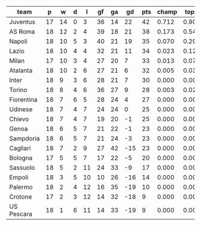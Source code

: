 |    team    | p  | w  | d | l  | gf | ga | gd  | pts | champ | top2  | top3  | top4  |  5-7  | bot4  | bot3  | bot2  |
|------------|----|----|---|----|----|----|-----|-----|-------|-------|-------|-------|-------|-------|-------|-------|
| Juventus   | 17 | 14 | 0 |  3 | 36 | 14 |  22 |  42 | 0.712 | 0.900 | 0.965 | 0.989 | 0.011 | 0.000 | 0.000 | 0.000|
| AS Roma    | 18 | 12 | 2 |  4 | 39 | 18 |  21 |  38 | 0.173 | 0.546 | 0.766 | 0.884 | 0.108 | 0.000 | 0.000 | 0.000|
| Napoli     | 18 | 10 | 5 |  3 | 40 | 21 |  19 |  35 | 0.070 | 0.292 | 0.556 | 0.741 | 0.225 | 0.000 | 0.000 | 0.000|
| Lazio      | 18 | 10 | 4 |  4 | 32 | 21 |  11 |  34 | 0.023 | 0.123 | 0.295 | 0.500 | 0.394 | 0.000 | 0.000 | 0.000|
| Milan      | 17 | 10 | 3 |  4 | 27 | 20 |   7 |  33 | 0.013 | 0.075 | 0.201 | 0.373 | 0.448 | 0.000 | 0.000 | 0.000|
| Atalanta   | 18 | 10 | 2 |  6 | 27 | 21 |   6 |  32 | 0.005 | 0.036 | 0.108 | 0.226 | 0.476 | 0.000 | 0.000 | 0.000|
| Inter      | 18 |  9 | 3 |  6 | 28 | 21 |   7 |  30 | 0.000 | 0.005 | 0.024 | 0.069 | 0.325 | 0.000 | 0.000 | 0.000|
| Torino     | 18 |  8 | 4 |  6 | 36 | 27 |   9 |  28 | 0.003 | 0.021 | 0.071 | 0.168 | 0.467 | 0.000 | 0.000 | 0.000|
| Fiorentina | 18 |  7 | 6 |  5 | 28 | 24 |   4 |  27 | 0.000 | 0.002 | 0.008 | 0.026 | 0.208 | 0.002 | 0.000 | 0.000|
| Udinese    | 18 |  7 | 4 |  7 | 24 | 24 |   0 |  25 | 0.000 | 0.000 | 0.002 | 0.008 | 0.100 | 0.008 | 0.001 | 0.000|
| Chievo     | 18 |  7 | 4 |  7 | 19 | 20 |  -1 |  25 | 0.000 | 0.001 | 0.003 | 0.010 | 0.107 | 0.009 | 0.002 | 0.000|
| Genoa      | 18 |  6 | 5 |  7 | 21 | 22 |  -1 |  23 | 0.000 | 0.000 | 0.001 | 0.003 | 0.050 | 0.025 | 0.006 | 0.002|
| Sampdoria  | 18 |  6 | 5 |  7 | 21 | 24 |  -3 |  23 | 0.000 | 0.000 | 0.001 | 0.003 | 0.050 | 0.023 | 0.006 | 0.001|
| Cagliari   | 18 |  7 | 2 |  9 | 27 | 42 | -15 |  23 | 0.000 | 0.000 | 0.000 | 0.000 | 0.011 | 0.104 | 0.030 | 0.008|
| Bologna    | 17 |  5 | 5 |  7 | 17 | 22 |  -5 |  20 | 0.000 | 0.000 | 0.000 | 0.001 | 0.020 | 0.070 | 0.021 | 0.005|
| Sassuolo   | 18 |  5 | 2 | 11 | 24 | 33 |  -9 |  17 | 0.000 | 0.000 | 0.000 | 0.000 | 0.002 | 0.260 | 0.108 | 0.035|
| Empoli     | 18 |  3 | 5 | 10 | 10 | 26 | -16 |  14 | 0.000 | 0.000 | 0.000 | 0.000 | 0.000 | 0.719 | 0.434 | 0.209|
| Palermo    | 18 |  2 | 4 | 12 | 16 | 35 | -19 |  10 | 0.000 | 0.000 | 0.000 | 0.000 | 0.000 | 0.910 | 0.758 | 0.523|
| Crotone    | 17 |  2 | 3 | 12 | 14 | 32 | -18 |   9 | 0.000 | 0.000 | 0.000 | 0.000 | 0.000 | 0.926 | 0.795 | 0.576|
| US Pescara | 18 |  1 | 6 | 11 | 14 | 33 | -19 |   9 | 0.000 | 0.000 | 0.000 | 0.000 | 0.000 | 0.945 | 0.841 | 0.642|

